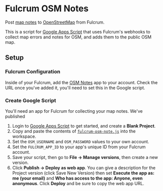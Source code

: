 # Fulcrum OSM Notes

Post [map notes](http://wiki.openstreetmap.org/wiki/Notes) to [OpenStreetMap](http://openstreetmap.org) from Fulcrum.

This is a script for [Google Apps Script](https://developers.google.com/apps-script/) that uses Fulcrum's webhooks to collect map errors and notes for OSM, and adds them to the public OSM map.

## Setup

### Fulcrum Configuration

Inside of your Fulcrum, add the [OSM Notes]() app to your account. Check the URL once you've added it, you'll need to set this in the Google script.

### Create Google Script

You'll need an app for Fulcrum for collecting your map notes. We've published

1. Login to [Google Apps Script](https://script.google.com) to get started, and create a **Blank Project**.
2. Copy and paste the contents of [`fulcrum-osm-note.js`](fulcrum-osm-note.js) into the workspace.
3. Set the `OSM_USERNAME` and `OSM_PASSWORD` values to your own account.
4. Set the `FULCRUM_APP_ID` to your app's unique ID from your Fulcrum account.
5. Save your script, then go to **File &rarr; Manage versions**, then create a new version.
6. Click **Publish &rarr; Deploy as web app**. You can give a description for the Project version (click Save New Version) then set **Execute the app as: me (your email)** and **Who has access to the app: Anyone, even anonymous**. Click **Deploy** and be sure to copy the web app URL.
